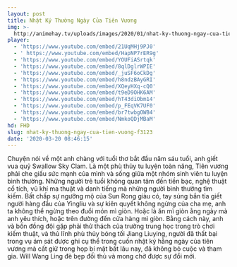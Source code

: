 ```yaml
---
layout: post
title: Nhật Ký Thường Ngày Của Tiên Vương
img: >-
  http://animehay.tv/uploads/images/2020/01/nhat-ky-thuong-ngay-cua-tien-vuong-thumbnail.jpg
player:
  - 'https://www.youtube.com/embed/21UqMHj9PJ0'
  - ' https://www.youtube.com/embed/HapNP7rER9g'
  - 'https://www.youtube.com/embed/YOUFiASrtqk'
  - 'https://www.youtube.com/embed/8qlDglrWPIE'
  - 'https://www.youtube.com/embed/_juSF6oCkDg'
  - 'https://www.youtube.com/embed/h8ndzBAyGRI'
  - 'https://www.youtube.com/embed/XQeyHXq-cQ0'
  - 'https://www.youtube.com/embed/t9eD9OHK6AM'
  - 'https://www.youtube.com/embed/hT43diObm14'
  - 'https://www.youtube.com/embed/p_FEqVK7UF0'
  - 'https://www.youtube.com/embed/br7twbgOWB4'
  - 'https://www.youtube.com/embed/NmkoQDjMBaM'
hd: FHD
slug: nhat-ky-thuong-ngay-cua-tien-vuong-f3123
date: '2020-03-20 08:46:15'
---
```

Chuyện nói về một anh chàng với tuổi thơ bắt đầu năm sáu tuổi, anh giết vua quỷ Swallow Sky Clam. Là một phù thủy tu luyện toàn năng, Tiên vương phải che giấu sức mạnh của mình và sống giữa một nhóm sinh viên tu luyện bình thường. Những người trẻ tuổi không quan tâm đến tiền bạc, nghệ thuật cổ tích, vũ khí ma thuật và danh tiếng mà những người bình thường tìm kiếm. Bất chấp sự ngưỡng mộ của Sun Rong giàu có, tay súng bắn tỉa giết người hàng đầu của Yingliu và sự kiên quyết không ngừng của cha mẹ, anh ta không thể ngừng theo đuổi món mì giòn. Hoặc là ăn mì giòn ằng ngày mà anh yêu thích, hoặc trên đường đến cửa hàng mì giòn. Bằng cách này, anh và bốn đồng đội gặp phải thử thách của trường trung học trong trò chơi kiếm thuật, và thủ lĩnh phù thủy bóng tối Jiang Liuying, người đã thất bại trong vụ ám sát được ghi cụ thể trong cuốn nhật ký hằng ngày của tiên vương mà cất giữ trong họp bí mật bất lâu nay, đã không bỏ cuộc và tham gia. Will Wang Ling đè bẹp đối thủ và mong chờ được sự đổi mới.